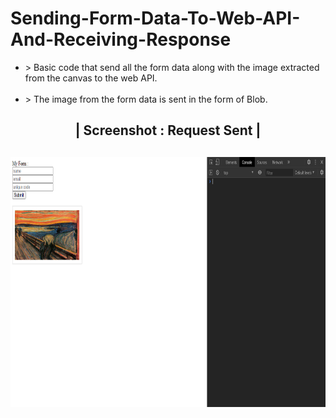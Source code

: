# Sending-Form-Data-To-Web-API-And-Receiving-Response
<ul>
  <li>
    > Basic code that send all the form data along with the image extracted from the canvas to the web API.
  </li><br>
  <li>
    > The image from the form data is sent in the form of Blob.
  </li>
</ul>

<h2 align="center">| Screenshot : Request Sent |<h2>
<p align="center">
<img align="center" src="https://github.com/motasimmakki/Sending-Form-Data-To-Web-API-And-Receiving-Response/blob/master/Screenshot/Screenshot%20(175).png" width="750" height="400"/>

